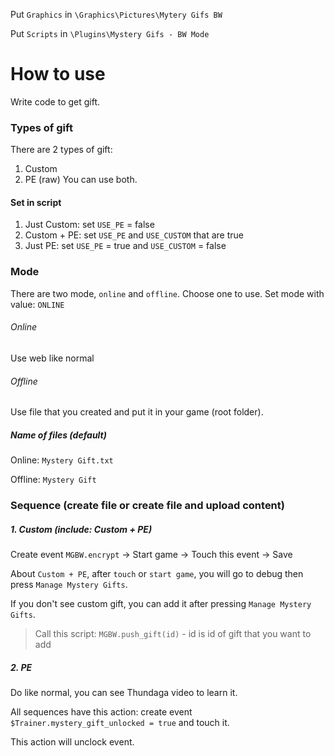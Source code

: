Put `Graphics` in `\Graphics\Pictures\Mytery Gifs BW`

Put `Scripts` in `\Plugins\Mystery Gifs - BW Mode`

# How to use
Write code to get gift.

### Types of gift
There are 2 types of gift:
1. Custom
2. PE (raw)
You can use both.

#### Set in script
1. Just Custom: set `USE_PE` = false
1. Custom + PE: set `USE_PE` and `USE_CUSTOM` that are true
1. Just PE: set `USE_PE` = true and `USE_CUSTOM` = false

### Mode
There are two mode, `online` and `offline`. Choose one to use. Set mode with value: `ONLINE`

###### Online
Use web like normal
###### Offline
Use file that you created and put it in your game (root folder).

##### Name of files (default)
Online: `Mystery Gift.txt`

Offline: `Mystery Gift`

### Sequence (create file or create file and upload content)
##### 1. Custom (include: Custom + PE)
Create event `MGBW.encrypt` -> Start game -> Touch this event -> Save

About `Custom + PE`, after `touch` or `start game`, you will go to debug then press `Manage Mystery Gifts`.

If you don't see custom gift, you can add it after pressing `Manage Mystery Gifts`.
> Call this script: `MGBW.push_gift(id)` - id is id of gift that you want to add

##### 2. PE
Do like normal, you can see Thundaga video to learn it.

All sequences have this action: create event `$Trainer.mystery_gift_unlocked = true` and touch it.

This action will unclock event.
